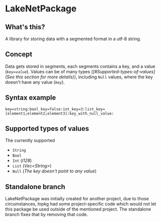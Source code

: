# LakeNetPackage

## What's this?
A library for storing data with a segmented format in a utf-8 string. <br>

## Concept 
Data gets stored in segments, each segments contains a key, and a value (*`key=value`*). Values can be of many types (*[#Supported-types-of-values](See this section for more details)*), including `Null` values, where the key doesn't have any value (*`key`*).
## Syntax example
```
key=string:bool_key=false:int_key=3:list_key=[element1;element2;element3]:key_with_null_value:
```

## Supported types of values
The currently supported 
- `String`
- `Bool`
- `Int` (*i128*)
- `List` (*Vec&lt;String&gt;*)
- `Null` (*The key doesn't point to any value*)

## Standalone branch
LakeNetPackage was initially created for another project, due to those circumstances, lnpkg had some project-specific code which would not let this package be used outside of the mentioned project. The standalone branch fixes that by removing that code.